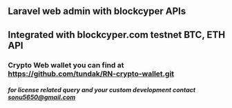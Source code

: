 ## Laravel web admin with blockcyper APIs 



## Integrated with blockcyper.com testnet BTC, ETH API

### Crypto Web wallet you can find at https://github.com/tundak/RN-crypto-wallet.git


##### for license related query and your custom development contact sonu5650@gmail.com 

